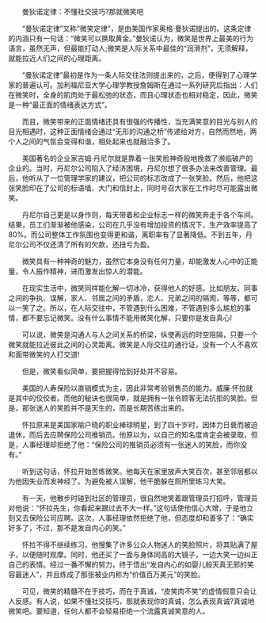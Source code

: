 　　曼狄诺定律：不懂社交技巧?那就微笑吧

　　“曼狄诺定律”又称“微笑定律”，是由美国作家奥格·曼狄诺提出的。这条定律的内涵只有一句话：“微笑可以换取黄金。”曼狄诺认为，微笑是世界上最美的行为语言，虽然无声，但最能打动人;微笑是人际关系中最佳的“润滑剂”，无须解释，就能拉近人们之间的心理距离。

　　“曼狄诺定律”最初是作为一条人际交往法则提出来的，之后，便得到了心理学家的普遍认可。加利福尼亚大学心理学教授詹姆斯在通过一系列研究后指出：人们在微笑时，全身的肌肉处于最松弛的状态，而且心理状态也相对稳定，因此，微笑是一种“最正面的情绪表达方式”。

　　而且，微笑带来的正面情绪还具有很强的传播性，当充满笑意的目光与别人的目光相遇时，这种正面情绪会通过“无形的沟通之桥”传递给对方，自然而然地，两个人之间的气氛会变得和谐，相处起来也就融洽多了。

　　美国著名的企业家吉姆·丹尼尔就是靠着一张笑脸神奇般地挽救了濒临破产的企业的。当时，丹尼尔公司陷入了经济困境，丹尼尔想了很多办法来改善管理。最后，他听从了一位管理学家的建议，把公司的标志改成了一张笑脸。然后，他把这张笑脸印在了公司的标语墙、大门和信封上，同时号召大家在工作时尽可能露出微笑。

　　丹尼尔自己更是以身作则，每天带着和企业标志一样的微笑奔走于各个车间。结果，员工们渐渐被他感染，公司在几乎没有增加投资的情况下，生产效率提高了80%。而公司整体工作氛围也变得更和谐，离职率有了显著降低。不到五年，丹尼尔公司不仅还清了所有的欠款，还扭亏为盈。

　　微笑具有一种神奇的魅力，虽然它本身没有任何力量，却能激发人心中的正能量，令人振作精神，进而激发出惊人的潜能。

　　在现实生活中，微笑同样能化解一切冰冷，获得他人的好感。比如朋友、同事之间的争执、误解，家人、邻居之间的矛盾，恋人、兄弟之间的隔阂，等等，都可以一笑了之。所以，在人际交往中，不管遇到什么困难，不管遇到多么尴尬的事情，都不要忘记微笑。没有什么事情不能用微笑化解，只要你是发自真心!

　　可以说，微笑是沟通人与人之间关系的桥梁，纵使再远的时空阻隔，只要一个微笑就能拉近彼此之间的心灵距离。微笑是人际交往的通行证，没有一个人不喜欢和面带微笑的人打交道!

　　但是，微笑看似简单，要把握得恰到好处并不容易。

　　美国的人寿保险以直销模式为主，因此非常考验销售员的能力。威廉·怀拉就是其中的佼佼者。而他的秘诀也很简单，就是拥有一张令顾客无法抗拒的笑脸。但是，那张迷人的笑脸并不是天生的，而是长期苦练出来的。

　　怀拉原来是美国家喻户晓的职业棒球明星，到了四十岁时，因体力日衰而被迫退休，而后去应聘保险公司推销员。他原以为，以自己的知名度肯定会被录取，但是，人事经理却拒绝了他：“保险公司的推销员必须有一张迷人的笑脸，而你没有。”

　　听到这句话，怀拉开始苦练微笑。他每天在家里放声大笑百次，甚至邻居都以为他因失业而发神经了。为避免被人误解，他干脆躲在厕所里练习大笑。

　　有一天，他散步时碰到社区的管理员，很自然地笑着跟管理员打招呼，管理员对他说：“怀拉先生，你看起来跟过去不大一样。”这句话使他信心大增，于是他立刻又去保险公司应聘。这次，人事经理依然拒绝了他，但态度却和善多了：“确实好多了，不过，那不是发自内心的笑。”

　　怀拉不得不继续练习，他搜集了许多公众人物迷人的笑脸照片，将其贴满了屋子，以便随时观摩。同时，他还买了一面与身体同高的大镜子，一边大笑一边纠正自己的表情。经过一番不懈的努力，终于悟出“发自内心的如婴儿般天真无邪的笑容最迷人”，并且练成了那张被业内称为“价值百万美元”的笑脸。

　　可见，微笑的精髓不在于技巧，而在于真诚，“皮笑肉不笑”的虚情假意只会让人反感。有人说，如果不懂社交技巧，那就表现你的真诚，怎么表现真诚?真诚地微笑吧。要知道，任何人都不会轻易拒绝一个流露真诚笑意的人。